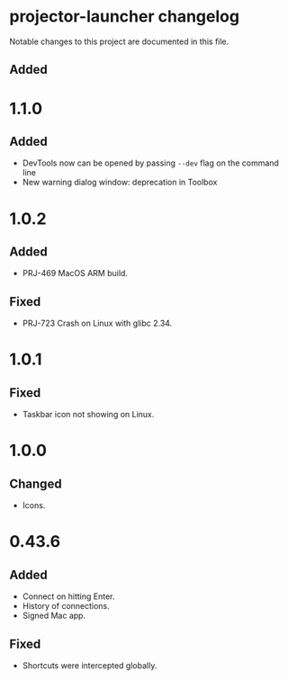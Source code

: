 # projector-launcher changelog

Notable changes to this project are documented in this file.

## Added

# 1.1.0

## Added

- DevTools now can be opened by passing `--dev` flag on the command line
- New warning dialog window: deprecation in Toolbox

# 1.0.2

## Added

- PRJ-469 MacOS ARM build.

## Fixed

- PRJ-723 Crash on Linux with glibc 2.34.

# 1.0.1

## Fixed

- Taskbar icon not showing on Linux.

# 1.0.0

## Changed

- Icons.

# 0.43.6

## Added

- Connect on hitting Enter.
- History of connections.
- Signed Mac app.

## Fixed

- Shortcuts were intercepted globally.
